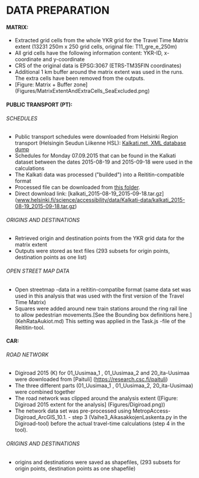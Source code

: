 # DATA PREPARATION 

#### MATRIX:
- Extracted grid cells from the whole YKR grid for the Travel Time Matrix extent (13231 250m x 250 grid cells, original file: T11_gre_e_250m)
- All grid cells have the following information content: YKR-ID, x-coordinate and y-coordinate 
- CRS of the original data is EPSG:3067 (ETRS-TM35FIN coordinates)
- Additional 1 km buffer around the matrix extent was used in the runs. The extra cells have been removed from the outputs. 
- [Figure: Matrix + Buffer zone] (Figures/MatrixExtentAndExtraCells_SeaExcluded.png)


#### PUBLIC TRANSPORT (PT): 
###### SCHEDULES
- Public transport schedules were downloaded from Helsinki Region transport (Helsingin Seudun Liikenne HSL): [Kalkati.net, XML database dump](http://developer.reittiopas.fi/pages/fi/kalkati.net-xml-database-dump.php?lang=FI) 
- Schedules for Monday 07.09.2015 that can be found in the Kalkati dataset between the dates 2015-08-19 and 2015-09-18 were used in the calculations
- The Kalkati data was processed ("builded") into a Reititin-compatible format
- Processed file can be downloaded from [this folder](http://www.helsinki.fi/science/accessibility/data/Kalkati-data/).
- Direct download link: [kalkati_2015-08-19_2015-09-18.tar.gz]	(www.helsinki.fi/science/accessibility/data/Kalkati-data/kalkati_2015-08-19_2015-09-18.tar.gz)

###### ORIGINS AND DESTINATIONS
- Retrieved origin and destination points from the YKR grid data for the matrix extent
- Outputs were stored as text files (293 subsets for origin points, destination points as one list)
 
###### OPEN STREET MAP DATA
- Open streetmap -data in a reititin-compatibe format (same data set was used in this analysis that was used with the first version of the Travel Time Matrix)
- Squares were added around new train stations around the ring rail line to allow pedestrian movements.[See the Bounding box definitions here.] (KehRataAukiot.md) This setting was applied in the Task.js -file of the Reititin-tool.

#### CAR: 
###### ROAD NETWORK
- Digiroad 2015 (K) for 01_Uusimaa_1 , 01_Uusimaa_2 and 20_ita-Uusimaa were downloaded from [Paituli] (https://research.csc.fi/paituli)
- The three different parts (01_Uusimaa_1 , 01_Uusimaa_2, 20_ita-Uusimaa) were combined together
- The road network was clipped around the analysis extent ([Figure: Digiroad 2015 extent for the analysis] (Figures/Digiroad.png))
- The network data set was pre-processed using MetropAccess-Digiroad_ArcGIS_10.1. - step 3 (Vaihe3_AikasakkojenLaskenta.py in the Digiroad-tool) before the actual travel-time calculations (step 4 in the tool).

###### ORIGINS AND DESTINATIONS
- origins and destinations were saved as shapefiles, (293 subsets for origin points, destination points as one shapefile)





